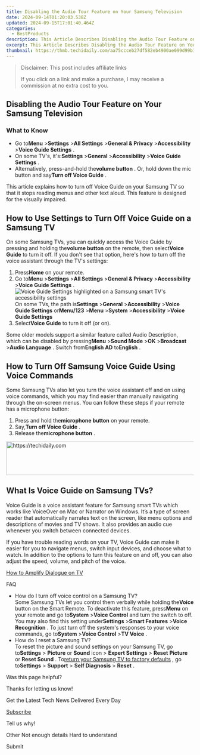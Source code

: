 ```yaml
---
title: Disabling the Audio Tour Feature on Your Samsung Television
date: 2024-09-14T01:20:03.538Z
updated: 2024-09-15T17:01:40.464Z
categories:
  - BestProducts
description: This Article Describes Disabling the Audio Tour Feature on Your Samsung Television
excerpt: This Article Describes Disabling the Audio Tour Feature on Your Samsung Television
thumbnail: https://thmb.techidaily.com/aa75ccceb27df582eb4900ae099d99b1731677ace1a8dcb38cd4f8698fb9bdda.jpg
---
```


>  Disclaimer: This post includes affiliate links
>
>  If you click on a link and make a purchase, I may receive a commission at no extra cost to you.
>

## Disabling the Audio Tour Feature on Your Samsung Television
### What to Know

* Go to**Menu** \>**Settings** \>**All Settings** \>**General & Privacy** \>**Accessibility** \>**Voice Guide Settings** .
* On some TV's, it's:**Settings** \>**General** \>**Accessibility** \>**Voice Guide Settings** .
* Alternatively, press-and-hold the**volume button** . Or, hold down the mic button and say**Turn off Voice Guide** .

 This article explains how to turn off Voice Guide on your Samsung TV so that it stops reading menus and other text aloud. This feature is designed for the visually impaired.

## How to Use Settings to Turn Off Voice Guide on a Samsung TV

 On some Samsung TVs, you can quickly access the Voice Guide by pressing and holding the**volume button** on the remote, then select**Voice Guide** to turn it off. If you don't see that option, here's how to turn off the voice assistant through the TV's settings:

1. Press**Home** on your remote.
2. Go to**Menu** \>**Settings** \>**All Settings** \>**General & Privacy** \>**Accessibility** \>**Voice Guide Settings** .  
![Voice Guide Settings highlighted on a Samsung smart TV's accessibility settings](https://www.lifewire.com/thmb/j_oaAK99yYYa1Qu4Ja4np1NDmgM=/1500x0/filters:no_upscale():max_bytes(150000):strip_icc():format(webp)/samsung-voice-guide-settings-b6d650b942df40b28c2f3267a03b1710.png)  
 On some TVs, the path is**Settings** \>**General** \>**Accessibility** \>**Voice Guide Settings** or**Menu/123** \>**Menu** \>**System** \>**Accessibility** \>**Voice Guide Settings**
3. Select**Voice Guide** to turn it off (or on).

 Some older models support a similar feature called Audio Description, which can be disabled by pressing**Menu** \>**Sound Mode** \>**OK** \>**Broadcast** \>**Audio Language** . Switch from**English AD** to**English** .

## How to Turn Off Samsung Voice Guide Using Voice Commands

 Some Samsung TVs also let you turn the voice assistant off and on using voice commands, which you may find easier than manually navigating through the on-screen menus. You can follow these steps if your remote has a microphone button:  

1. Press and hold the**microphone button** on your remote.
2. Say,**Turn off Voice Guide** .
3. Release the**microphone button** .

<!-- affiliate ads begin -->
<a href="https://appsumo.8odi.net/c/5597632/2123749/7443" target="_top" id="2123749">
  <img src="//a.impactradius-go.com/display-ad/7443-2123749" border="0" alt="https://techidaily.com" width="728" height="90"/>
</a>
<img height="0" width="0" src="https://appsumo.8odi.net/i/5597632/2123749/7443" style="position:absolute;visibility:hidden;" border="0" />
<!-- affiliate ads end -->

## What Is Voice Guide on Samsung TVs?

 Voice Guide is a voice assistant feature for Samsung smart TVs which works like VoiceOver on Mac or Narrator on Windows. It’s a type of screen reader that automatically narrates text on the screen, like menu options and descriptions of movies and TV shows. It also provides an audio cue whenever you switch between connected devices.

 If you have trouble reading words on your TV, Voice Guide can make it easier for you to navigate menus, switch input devices, and choose what to watch. In addition to the options to turn this feature on and off, you can also adjust the speed, volume, and pitch of the voice.  

[How to Amplify Dialogue on TV](https://www.lifewire.com/how-to-amplify-dialogue-on-tv-4691892)

 FAQ

* How do I turn off voice control on a Samsung TV?  
 Some Samsung TVs let you control them verbally while holding the**Voice** button on the Smart Remote. To deactivate this feature, press**Menu** on your remote and go to**System** \>**Voice Control** and turn the switch to off. You may also find this setting under**Settings** \>**Smart Features** \>**Voice Recognition** . To just turn off the system's responses to your voice commands, go to**System** \>**Voice Control** \>**TV Voice** .
* How do I reset a Samsung TV?  
 To reset the picture and sound settings on your Samsung TV, go to**Settings** \> **Picture** or **Sound** icon > **Expert Settings** \> **Reset** **Picture** or **Reset Sound** . To[return your Samsung TV to factory defaults](https://www.lifewire.com/reset-samsung-tv-4173258) , go to**Settings** \> **Support** \> **Self Diagnosis** \> **Reset** .

Was this page helpful?

Thanks for letting us know!

 Get the Latest Tech News Delivered Every Day

[Subscribe](https://www.lifewire.com/#)

Tell us why!

 Other  Not enough details  Hard to understand

 Submit

<ins class="adsbygoogle"
     style="display:block"
     data-ad-format="autorelaxed"
     data-ad-client="ca-pub-7571918770474297"
     data-ad-slot="1223367746"></ins>

<ins class="adsbygoogle"
     style="display:block"
     data-ad-client="ca-pub-7571918770474297"
     data-ad-slot="8358498916"
     data-ad-format="auto"
     data-full-width-responsive="true"></ins>



